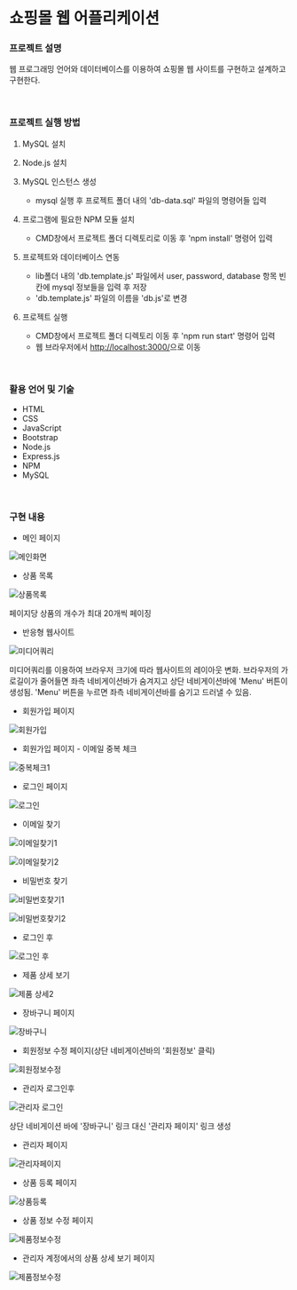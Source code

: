 # 쇼핑몰 웹 어플리케이션

### 프로젝트 설명
웹 프로그래밍 언어와 데이터베이스를 이용하여 쇼핑몰 웹 사이트를 구현하고 설계하고 구현한다.

<br>

### 프로젝트 실행 방법
1. MySQL 설치

2. Node.js 설치

3. MySQL 인스턴스 생성
    - mysql 실행 후 프로젝트 폴더 내의 'db-data.sql' 파일의 명령어들 입력
    
4. 프로그램에 필요한 NPM 모듈 설치
    - CMD창에서 프로젝트 폴더 디렉토리로 이동 후 'npm install' 명령어 입력
    
5. 프로젝트와 데이터베이스 연동
    - lib폴더 내의 'db.template.js' 파일에서 user, password, database 항목 빈칸에 mysql 정보들을 입력 후 저장
    - 'db.template.js' 파일의 이름을 'db.js'로 변경
    
6. 프로젝트 실행
    - CMD창에서 프로젝트 폴더 디렉토리 이동 후 'npm run start' 명령어 입력
    - 웹 브라우저에서 <http://localhost:3000/>으로 이동

<br>

### 활용 언어 및 기술
- HTML
- CSS
- JavaScript
- Bootstrap
- Node.js
- Express.js
- NPM
- MySQL
<br>

### 구현 내용

- 메인 페이지

![메인화면](https://user-images.githubusercontent.com/55964775/99182313-a0f60000-2777-11eb-838e-921bdd659ae5.JPG)



- 상품 목록

![상품목록](https://user-images.githubusercontent.com/55964775/99182316-a6ebe100-2777-11eb-8198-5a07eae49e19.png)

페이지당 상품의 개수가 최대 20개씩 페이징



- 반응형 웹사이트

![미디어쿼리](https://user-images.githubusercontent.com/55964775/99182381-06e28780-2778-11eb-8e7e-a1c905578e7b.gif)

미디어쿼리를 이용하여 브라우저 크기에 따라 웹사이트의 레이아웃 변화. 브라우저의 가로길이가 줄어들면 좌측 네비게이션바가 숨겨지고 상단 네비게이션바에 'Menu'  버튼이 생성됨. 'Menu' 버튼을 누르면 좌측 네비게이션바를 숨기고 드러낼 수 있음.



- 회원가입 페이지

![회원가입](https://user-images.githubusercontent.com/55964775/99182355-e9152280-2777-11eb-8530-630ae8c0b930.JPG)



- 회원가입 페이지 - 이메일 중복 체크

![중복체크1](https://user-images.githubusercontent.com/55964775/99182360-ec101300-2777-11eb-813c-14ca1d7e3c8d.JPG)



- 로그인 페이지

![로그인](https://user-images.githubusercontent.com/55964775/99182323-b5d29380-2777-11eb-81e1-fb032e005494.JPG)



- 이메일 찾기

![이메일찾기1](https://user-images.githubusercontent.com/55964775/99182332-c256ec00-2777-11eb-99d6-2680109f5901.JPG)

![이메일찾기2](https://user-images.githubusercontent.com/55964775/99182331-c1be5580-2777-11eb-9ebd-f25352f1af4e.JPG)



- 비밀번호 찾기

![비밀번호찾기1](https://user-images.githubusercontent.com/55964775/99182336-c5ea7300-2777-11eb-8b91-88f0aa6a3ba8.JPG)

![비밀번호찾기2](https://user-images.githubusercontent.com/55964775/99182335-c5ea7300-2777-11eb-939f-21884387243e.JPG)



- 로그인 후

![로그인 후](https://user-images.githubusercontent.com/55964775/99182343-cc78ea80-2777-11eb-9070-197b71f14a82.JPG)



- 제품 상세 보기

![제품 상세2](https://user-images.githubusercontent.com/55964775/99182345-d26ecb80-2777-11eb-9288-879685c6b857.JPG)



- 장바구니 페이지

![장바구니](https://user-images.githubusercontent.com/55964775/99182351-def32400-2777-11eb-8c65-f3c1ce59c08e.JPG)



- 회원정보 수정 페이지(상단 네비게이션바의 '회원정보' 클릭)

![회원정보수정](https://user-images.githubusercontent.com/55964775/99182352-e61a3200-2777-11eb-9169-bde2b76483e9.JPG)



- 관리자 로그인후

![관리자 로그인](https://user-images.githubusercontent.com/55964775/99182363-f205f400-2777-11eb-80cf-050341ae3313.JPG)

상단 네비게이션 바에 '장바구니' 링크 대신 '관리자 페이지' 링크 생성



- 관리자 페이지

![관리자페이지](https://user-images.githubusercontent.com/55964775/99182366-f4684e00-2777-11eb-977a-fcc2732885e3.JPG)



- 상품 등록 페이지

![상품등록](https://user-images.githubusercontent.com/55964775/99182371-f92d0200-2777-11eb-9e69-5833463c9535.JPG)



- 상품 정보 수정 페이지

![제품정보수정](https://user-images.githubusercontent.com/55964775/99182373-fcc08900-2777-11eb-9d10-0c0d41618770.JPG)



- 관리자 계정에서의 상품 상세 보기 페이지

![제품정보수정](https://user-images.githubusercontent.com/55964775/99182373-fcc08900-2777-11eb-9d10-0c0d41618770.JPG)

